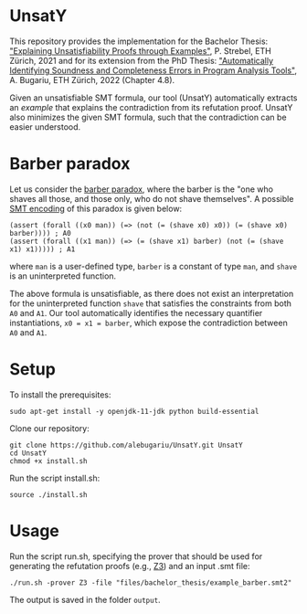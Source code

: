 # UnsatY

This repository provides the implementation for the Bachelor Thesis: ["Explaining Unsatisfiability Proofs through Examples"](https://ethz.ch/content/dam/ethz/special-interest/infk/chair-program-method/pm/documents/Education/Theses/Pascal_Strebel_BA_Report.pdf), P. Strebel, ETH Zürich, 2021 and for its extension from the PhD Thesis: ["Automatically Identifying Soundness and Completeness Errors in Program Analysis Tools"](https://www.research-collection.ethz.ch/bitstream/handle/20.500.11850/548050/Bugariu2022.pdf), A. Bugariu, ETH Zürich, 2022 (Chapter 4.8). 

Given an unsatisfiable SMT formula, our tool (UnsatY) automatically extracts an *example* that explains the contradiction from its refutation proof. UnsatY also minimizes the given SMT formula, such that the contradiction can be easier understood.

# Barber paradox
Let us consider the [barber paradox](https://en.wikipedia.org/wiki/Barber_paradox), where the barber is the "one who shaves all those, and those only, who do not shave themselves". A possible [SMT encoding](files/bachelor_thesis/example_barber.smt2) of this paradox is given below:

```
(assert (forall ((x0 man)) (=> (not (= (shave x0) x0)) (= (shave x0) barber)))) ; A0
(assert (forall ((x1 man)) (=> (= (shave x1) barber) (not (= (shave x1) x1))))) ; A1

```
where ``man`` is a user-defined type, ``barber`` is a constant of type ``man``, and ``shave`` is an uninterpreted function. 

The above formula is unsatisfiable, as there does not exist an interpretation for the uninterpreted function ``shave`` that satisfies the constraints from both ``A0`` and ``A1``. Our tool automatically identifies the necessary quantifier instantiations, ``x0 = x1 = barber``, which expose the contradiction between ``A0`` and ``A1``.

# Setup

To install the prerequisites:

```
sudo apt-get install -y openjdk-11-jdk python build-essential
```

Clone our repository:

```
git clone https://github.com/alebugariu/UnsatY.git UnsatY
cd UnsatY
chmod +x install.sh
```

Run the script install.sh: 

```
source ./install.sh
```

# Usage

Run the script run.sh, specifying the prover that should be used for generating the refutation proofs (e.g., [Z3](https://github.com/Z3Prover/z3)) and an input .smt file:


```
./run.sh -prover Z3 -file "files/bachelor_thesis/example_barber.smt2"
```
The output is saved in the folder ``output``.
